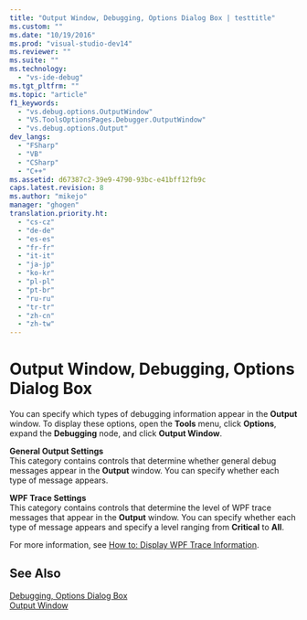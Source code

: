 ```yaml
---
title: "Output Window, Debugging, Options Dialog Box | testtitle"
ms.custom: ""
ms.date: "10/19/2016"
ms.prod: "visual-studio-dev14"
ms.reviewer: ""
ms.suite: ""
ms.technology: 
  - "vs-ide-debug"
ms.tgt_pltfrm: ""
ms.topic: "article"
f1_keywords: 
  - "vs.debug.options.OutputWindow"
  - "VS.ToolsOptionsPages.Debugger.OutputWindow"
  - "vs.debug.options.Output"
dev_langs: 
  - "FSharp"
  - "VB"
  - "CSharp"
  - "C++"
ms.assetid: d67387c2-39e9-4790-93bc-e41bff12fb9c
caps.latest.revision: 8
ms.author: "mikejo"
manager: "ghogen"
translation.priority.ht: 
  - "cs-cz"
  - "de-de"
  - "es-es"
  - "fr-fr"
  - "it-it"
  - "ja-jp"
  - "ko-kr"
  - "pl-pl"
  - "pt-br"
  - "ru-ru"
  - "tr-tr"
  - "zh-cn"
  - "zh-tw"
---
```

# Output Window, Debugging, Options Dialog Box
You can specify which types of debugging information appear in the **Output** window. To display these options, open the **Tools** menu, click **Options**, expand the **Debugging** node, and click **Output Window**.  
  
 **General Output Settings**  
 This category contains controls that determine whether general debug messages appear in the **Output** window. You can specify whether each type of message appears.  
  
 **WPF Trace Settings**  
 This category contains controls that determine the level of WPF trace messages that appear in the **Output** window. You can specify whether each type of message appears and specify a level ranging from **Critical** to **All**.  
  
 For more information, see [How to: Display WPF Trace Information](../debugger/how-to--display-wpf-trace-information.md).  
  
## See Also  
 [Debugging, Options Dialog Box](../debugger/debugging--options-dialog-box.md)   
 [Output Window](../reference/output-window.md)